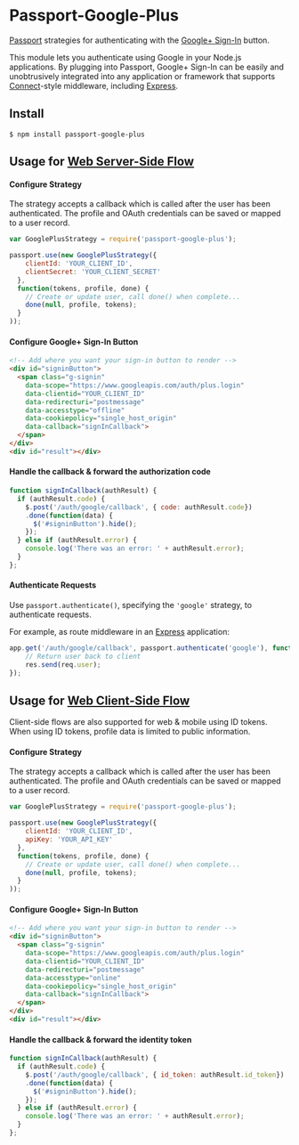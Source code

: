 # Passport-Google-Plus

[Passport](http://passportjs.org/) strategies for authenticating with the 
[Google+ Sign-In](https://developers.google.com/+/features/sign-in) button. 

This module lets you authenticate using Google in your Node.js applications.
By plugging into Passport, Google+ Sign-In can be easily and
unobtrusively integrated into any application or framework that supports
[Connect](http://www.senchalabs.org/connect/)-style middleware, including
[Express](http://expressjs.com/).

## Install

    $ npm install passport-google-plus

## Usage for [Web Server-Side Flow](https://developers.google.com/+/web/signin/server-side-flow)

#### Configure Strategy

The strategy accepts a callback which is called after the user has been authenticated. The
profile and OAuth credentials can be saved or mapped to a user record.

```js
var GooglePlusStrategy = require('passport-google-plus');

passport.use(new GooglePlusStrategy({
    clientId: 'YOUR_CLIENT_ID',
    clientSecret: 'YOUR_CLIENT_SECRET'
  },
  function(tokens, profile, done) {
    // Create or update user, call done() when complete...
    done(null, profile, tokens);
  }
));
```
    
#### Configure Google+ Sign-In Button

```html
<!-- Add where you want your sign-in button to render -->
<div id="signinButton">
  <span class="g-signin"
    data-scope="https://www.googleapis.com/auth/plus.login"
    data-clientid="YOUR_CLIENT_ID"
    data-redirecturi="postmessage"
    data-accesstype="offline"
    data-cookiepolicy="single_host_origin"
    data-callback="signInCallback">
  </span>
</div>
<div id="result"></div>
```


#### Handle the callback & forward the authorization code

```js
function signInCallback(authResult) {
  if (authResult.code) {
    $.post('/auth/google/callback', { code: authResult.code})
    .done(function(data) {
      $('#signinButton').hide();
    }); 
  } else if (authResult.error) {
    console.log('There was an error: ' + authResult.error);
  }
};
```

#### Authenticate Requests

Use `passport.authenticate()`, specifying the `'google'` strategy, to
authenticate requests.

For example, as route middleware in an [Express](http://expressjs.com/)
application:

```js
app.get('/auth/google/callback', passport.authenticate('google'), function(req, res) {
    // Return user back to client
    res.send(req.user);
});
```

## Usage for [Web Client-Side Flow](https://developers.google.com/+/web/signin/#using_the_client-side_flow)

Client-side flows are also supported for web & mobile using ID tokens. When using ID tokens, profile 
data is limited to public information.

#### Configure Strategy

The strategy accepts a callback which is called after the user has been authenticated. The
profile and OAuth credentials can be saved or mapped to a user record.

```js
var GooglePlusStrategy = require('passport-google-plus');

passport.use(new GooglePlusStrategy({
    clientId: 'YOUR_CLIENT_ID',
    apiKey: 'YOUR_API_KEY'
  },
  function(tokens, profile, done) {
    // Create or update user, call done() when complete...
    done(null, profile, tokens);
  }
));
```

#### Configure Google+ Sign-In Button

```html
<!-- Add where you want your sign-in button to render -->
<div id="signinButton">
  <span class="g-signin"
    data-scope="https://www.googleapis.com/auth/plus.login"
    data-clientid="YOUR_CLIENT_ID"
    data-redirecturi="postmessage"
    data-accesstype="online"
    data-cookiepolicy="single_host_origin"
    data-callback="signInCallback">
  </span>
</div>
<div id="result"></div>
```

#### Handle the callback & forward the identity token

```js
function signInCallback(authResult) {
  if (authResult.code) {
    $.post('/auth/google/callback', { id_token: authResult.id_token})
    .done(function(data) {
      $('#signinButton').hide();
    }); 
  } else if (authResult.error) {
    console.log('There was an error: ' + authResult.error);
  }
};
```
